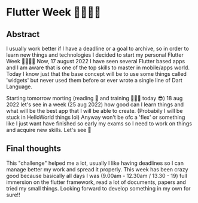 # Flutter Week 👨🏻‍💻🔥

## Abstract

I usually work better if I have a deadline or a goal to archive, so in order to learn new things and technologies I decided to start my personal Flutter Week 👨🏻‍💻🔥
Now, 17 august 2022 I have seen several Flutter based apps and I am aware that is one of the top skills to master in mobile/apps world.
Today I know just that the base concept will be to use some things called 'widgets' but never used them before or ever wrote a single line of Dart Language.

Starting tomorrow morting (reading 📖 and training 🏋🏻‍♂️ today 😎) 18 aug 2022 let's see in a week (25 aug 2022) how good can I learn things and what will be the best app that I will be able to create.
(Probabily I will be stuck in HelloWorld things lol)
Anyway won't be ofc a 'flex' or something like I just want have finished so early my exams so I need to work on things and acquire new skills.
Let's see 👀

## Final thoughts
This "challenge" helped me a lot, usually I like having deadlines so I can manage better my work and spread it properly. This week has been crazy good because basically all days I was (9.00am - 12.30am / 13.30 - 19) full immersion on the flutter framework, read a lot of documents, papers and tried my small things.
Looking forward to develop something in my own for sure!!